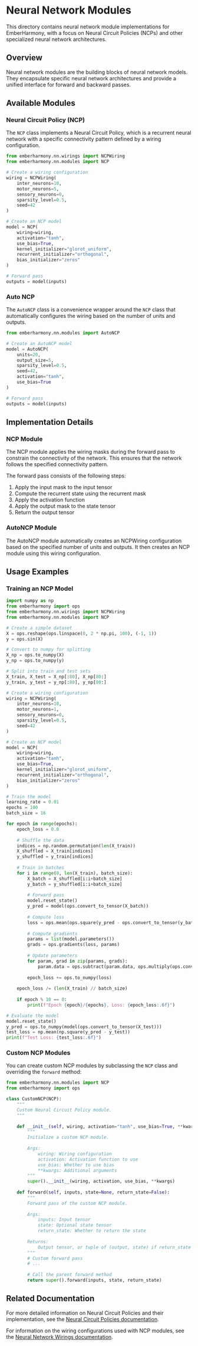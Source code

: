 # Neural Network Modules

This directory contains neural network module implementations for EmberHarmony, with a focus on Neural Circuit Policies (NCPs) and other specialized neural network architectures.

## Overview

Neural network modules are the building blocks of neural network models. They encapsulate specific neural network architectures and provide a unified interface for forward and backward passes.

## Available Modules

### Neural Circuit Policy (NCP)

The `NCP` class implements a Neural Circuit Policy, which is a recurrent neural network with a specific connectivity pattern defined by a wiring configuration.

```python
from emberharmony.nn.wirings import NCPWiring
from emberharmony.nn.modules import NCP

# Create a wiring configuration
wiring = NCPWiring(
    inter_neurons=10,
    motor_neurons=5,
    sensory_neurons=0,
    sparsity_level=0.5,
    seed=42
)

# Create an NCP model
model = NCP(
    wiring=wiring,
    activation="tanh",
    use_bias=True,
    kernel_initializer="glorot_uniform",
    recurrent_initializer="orthogonal",
    bias_initializer="zeros"
)

# Forward pass
outputs = model(inputs)
```

### Auto NCP

The `AutoNCP` class is a convenience wrapper around the `NCP` class that automatically configures the wiring based on the number of units and outputs.

```python
from emberharmony.nn.modules import AutoNCP

# Create an AutoNCP model
model = AutoNCP(
    units=20,
    output_size=5,
    sparsity_level=0.5,
    seed=42,
    activation="tanh",
    use_bias=True
)

# Forward pass
outputs = model(inputs)
```

## Implementation Details

### NCP Module

The NCP module applies the wiring masks during the forward pass to constrain the connectivity of the network. This ensures that the network follows the specified connectivity pattern.

The forward pass consists of the following steps:

1. Apply the input mask to the input tensor
2. Compute the recurrent state using the recurrent mask
3. Apply the activation function
4. Apply the output mask to the state tensor
5. Return the output tensor

### AutoNCP Module

The AutoNCP module automatically creates an NCPWiring configuration based on the specified number of units and outputs. It then creates an NCP module using this wiring configuration.

## Usage Examples

### Training an NCP Model

```python
import numpy as np
from emberharmony import ops
from emberharmony.nn.wirings import NCPWiring
from emberharmony.nn.modules import NCP

# Create a simple dataset
X = ops.reshape(ops.linspace(0, 2 * np.pi, 100), (-1, 1))
y = ops.sin(X)

# Convert to numpy for splitting
X_np = ops.to_numpy(X)
y_np = ops.to_numpy(y)

# Split into train and test sets
X_train, X_test = X_np[:80], X_np[80:]
y_train, y_test = y_np[:80], y_np[80:]

# Create a wiring configuration
wiring = NCPWiring(
    inter_neurons=10,
    motor_neurons=1,
    sensory_neurons=0,
    sparsity_level=0.5,
    seed=42
)

# Create an NCP model
model = NCP(
    wiring=wiring,
    activation="tanh",
    use_bias=True,
    kernel_initializer="glorot_uniform",
    recurrent_initializer="orthogonal",
    bias_initializer="zeros"
)

# Train the model
learning_rate = 0.01
epochs = 100
batch_size = 16

for epoch in range(epochs):
    epoch_loss = 0.0
    
    # Shuffle the data
    indices = np.random.permutation(len(X_train))
    X_shuffled = X_train[indices]
    y_shuffled = y_train[indices]
    
    # Train in batches
    for i in range(0, len(X_train), batch_size):
        X_batch = X_shuffled[i:i+batch_size]
        y_batch = y_shuffled[i:i+batch_size]
        
        # Forward pass
        model.reset_state()
        y_pred = model(ops.convert_to_tensor(X_batch))
        
        # Compute loss
        loss = ops.mean(ops.square(y_pred - ops.convert_to_tensor(y_batch)))
        
        # Compute gradients
        params = list(model.parameters())
        grads = ops.gradients(loss, params)
        
        # Update parameters
        for param, grad in zip(params, grads):
            param.data = ops.subtract(param.data, ops.multiply(ops.convert_to_tensor(learning_rate), grad))
        
        epoch_loss += ops.to_numpy(loss)
    
    epoch_loss /= (len(X_train) // batch_size)
    
    if epoch % 10 == 0:
        print(f"Epoch {epoch}/{epochs}, Loss: {epoch_loss:.6f}")

# Evaluate the model
model.reset_state()
y_pred = ops.to_numpy(model(ops.convert_to_tensor(X_test)))
test_loss = np.mean(np.square(y_pred - y_test))
print(f"Test Loss: {test_loss:.6f}")
```

### Custom NCP Modules

You can create custom NCP modules by subclassing the `NCP` class and overriding the `forward` method:

```python
from emberharmony.nn.modules import NCP
from emberharmony import ops

class CustomNCP(NCP):
    """
    Custom Neural Circuit Policy module.
    """
    
    def __init__(self, wiring, activation="tanh", use_bias=True, **kwargs):
        """
        Initialize a custom NCP module.
        
        Args:
            wiring: Wiring configuration
            activation: Activation function to use
            use_bias: Whether to use bias
            **kwargs: Additional arguments
        """
        super().__init__(wiring, activation, use_bias, **kwargs)
    
    def forward(self, inputs, state=None, return_state=False):
        """
        Forward pass of the custom NCP module.
        
        Args:
            inputs: Input tensor
            state: Optional state tensor
            return_state: Whether to return the state
            
        Returns:
            Output tensor, or tuple of (output, state) if return_state is True
        """
        # Custom forward pass
        # ...
        
        # Call the parent forward method
        return super().forward(inputs, state, return_state)
```

## Related Documentation

For more detailed information on Neural Circuit Policies and their implementation, see the [Neural Circuit Policies documentation](../../../docs/neural_circuit_policies.md).

For information on the wiring configurations used with NCP modules, see the [Neural Network Wirings documentation](../wirings/README.md).
